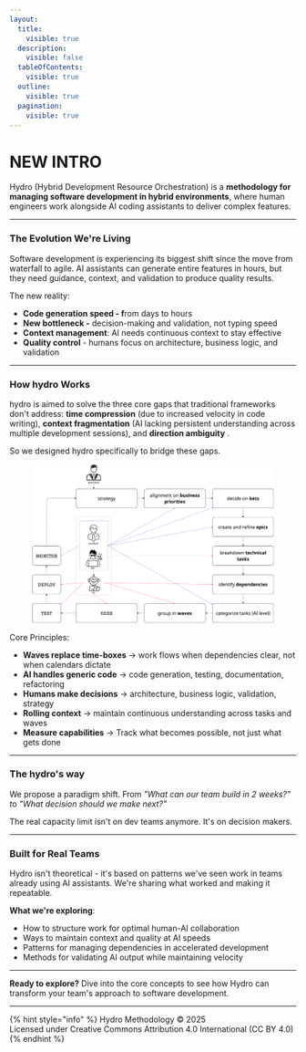 ```yaml
---
layout:
  title:
    visible: true
  description:
    visible: false
  tableOfContents:
    visible: true
  outline:
    visible: true
  pagination:
    visible: true
---
```


# NEW INTRO

Hydro (Hybrid Development Resource Orchestration) is a **methodology for managing software development in hybrid environments**, where human engineers work alongside AI coding assistants to deliver complex features.

***

### The Evolution We're Living

Software development is experiencing its biggest shift since the move from waterfall to agile. AI assistants can generate entire features in hours, but they need guidance, context, and validation to produce quality results.

The new reality:

* **Code generation speed - f**rom days to hours
* **New bottleneck -** decision-making and validation, not typing speed
* **Context management**: AI needs continuous context to stay effective
* **Quality control** - humans focus on architecture, business logic, and validation

***

### How hydro Works

hydro is aimed to solve the three core gaps that traditional frameworks don't address: **time compression** (due to increased velocity in code writing), **context fragmentation** (AI lacking persistent understanding across multiple development sessions), and **direction ambiguity** .&#x20;

So we designed hydro specifically to bridge these gaps.

<figure><img src=".gitbook/assets/image.png" alt=""><figcaption></figcaption></figure>

Core Principles:

* **Waves replace time-boxes** → work flows when dependencies clear, not when calendars dictate
* **AI handles generic code** → code generation, testing, documentation, refactoring
* **Humans make decisions** → architecture, business logic, validation, strategy
* **Rolling context** → maintain continuous understanding across tasks and waves
* **Measure capabilities** → Track what becomes possible, not just what gets done

***

### The hydro's way

We propose a paradigm shift. From _"What can our team build in 2 weeks?" &#x74;_&#x6F; _"What decision should we make next?"_

The real capacity limit isn't on dev teams anymore. It's on decision makers.

***

### Built for Real Teams

Hydro isn't theoretical - it's based on patterns we've seen work in teams already using AI assistants. We're sharing what worked and making it repeatable.

**What we're exploring**:

* How to structure work for optimal human-AI collaboration
* Ways to maintain context and quality at AI speeds
* Patterns for managing dependencies in accelerated development
* Methods for validating AI output while maintaining velocity

***

**Ready to explore?** Dive into the core concepts to see how Hydro can transform your team's approach to software development.

***

{% hint style="info" %}
Hydro Methodology © 2025\
Licensed under Creative Commons Attribution 4.0 International (CC BY 4.0)
{% endhint %}
